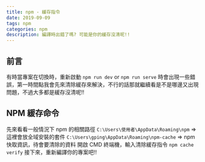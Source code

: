 ```yaml
---
title: npm - 緩存指令
date: 2019-09-09
tags: npm
categories: npm
description: 編譯時出錯了嗎? 可能是你的緩存沒清呢!!
---
```


## 前言
有時當專案在切換時，重新啟動 `npm run dev` or `npm run serve` 時會出現一些錯誤，第一時間點我會先來清除緩存來解決，不行的話那就繼續看是不是哪邊又出現問題，不過大多都是緩存沒清呢!!

## NPM 緩存命令
先來看看一般情況下 npm 的相關路徑
`C:\Users\使用者\AppData\Roaming\npm` => 這裡會放全域安裝的套件
`C:\Users\gping\AppData\Roaming\npm-cache` => npm 快取資訊，待會要清除的資料
開啟 CMD 終端機，輸入清除緩存指令
`npm cache verify` 
接下來，重新編譯你的專案吧!!